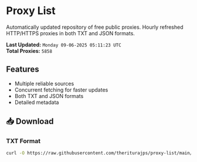 # Proxy List

Automatically updated repository of free public proxies. Hourly refreshed HTTP/HTTPS proxies in both TXT and JSON formats.

**Last Updated:** `Monday 09-06-2025 05:11:23 UTC`  
**Total Proxies:** `5858`

## Features
- Multiple reliable sources
- Concurrent fetching for faster updates
- Both TXT and JSON formats
- Detailed metadata

## 📥 Download

### TXT Format
```bash
curl -O https://raw.githubusercontent.com/theriturajps/proxy-list/main/proxies.txt
